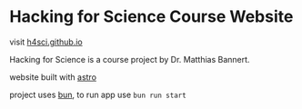 # Hacking for Science Course Website

visit [h4sci.github.io](https://h4sci.github.io) 


Hacking for Science is a course project by Dr. Matthias Bannert.










website built with [astro](https://astro.build)

project uses [bun](https://bun.com), to run app use `bun run start`
